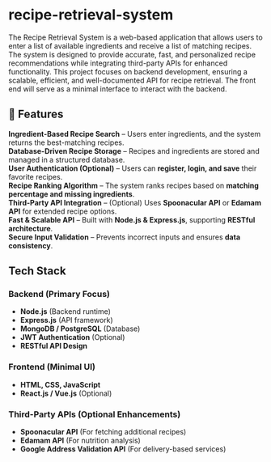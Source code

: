 # recipe-retrieval-system
The Recipe Retrieval System is a web-based application that allows users to enter a list of available ingredients and receive a list of matching recipes. The system is designed to provide accurate, fast, and personalized recipe recommendations while integrating third-party APIs for enhanced functionality. 
This project focuses on backend development, ensuring a scalable, efficient, and well-documented API for recipe retrieval. The front end will serve as a minimal interface to interact with the backend.
## 🚀 Features
**Ingredient-Based Recipe Search** – Users enter ingredients, and the system returns the best-matching recipes.  
**Database-Driven Recipe Storage** – Recipes and ingredients are stored and managed in a structured database.  
**User Authentication (Optional)** – Users can **register, login, and save** their favorite recipes.  
**Recipe Ranking Algorithm** – The system ranks recipes based on **matching percentage and missing ingredients**.  
**Third-Party API Integration** – (Optional) Uses **Spoonacular API** or **Edamam API** for extended recipe options.  
**Fast & Scalable API** – Built with **Node.js & Express.js**, supporting **RESTful architecture**.  
**Secure Input Validation** – Prevents incorrect inputs and ensures **data consistency**.

## Tech Stack
### **Backend (Primary Focus)**
- **Node.js** (Backend runtime)
- **Express.js** (API framework)
- **MongoDB / PostgreSQL** (Database)
- **JWT Authentication** (Optional)
- **RESTful API Design**

### **Frontend (Minimal UI)**
- **HTML, CSS, JavaScript**
- **React.js / Vue.js** (Optional)

### **Third-Party APIs (Optional Enhancements)**
- **Spoonacular API** (For fetching additional recipes)
- **Edamam API** (For nutrition analysis)
- **Google Address Validation API** (For delivery-based services)

